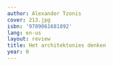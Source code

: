```yaml
---
author: Alexander Tzonis
cover: 213.jpg
isbn: '9789061681892'
lang: en-us
layout: review
title: Het architektonies denken
year: 0
---
```


